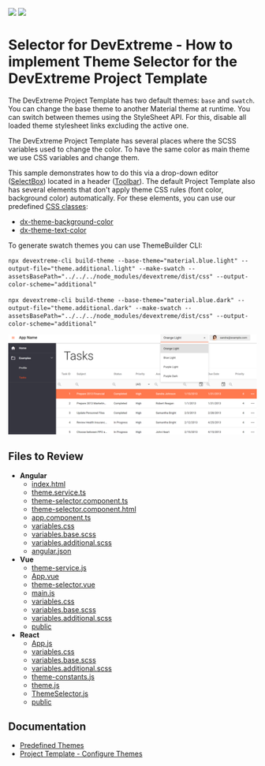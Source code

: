 <!-- default badges list -->
[![](https://img.shields.io/badge/Open_in_DevExpress_Support_Center-FF7200?style=flat-square&logo=DevExpress&logoColor=white)](https://supportcenter.devexpress.com/ticket/details/T1109715)
[![](https://img.shields.io/badge/📖_How_to_use_DevExpress_Examples-e9f6fc?style=flat-square)](https://docs.devexpress.com/GeneralInformation/403183)
<!-- default badges end -->

# Selector for DevExtreme - How to implement Theme Selector for the DevExtreme Project Template

The DevExtreme Project Template has two default themes: `base` and `swatch`. You can change the base theme to another Material theme at runtime. You can switch between themes using the StyleSheet API. For this, disable all loaded theme stylesheet links excluding the active one. 

The DevExtreme Project Template has several places where the SCSS variables used to change the color. To have the same color as main theme we use CSS variables and change them.

This sample demonstrates how to do this via a drop-down editor ([SelectBox](https://js.devexpress.com/Documentation/ApiReference/UI_Components/dxSelectBox/)) located in a header ([Toolbar](https://js.devexpress.com/Documentation/ApiReference/UI_Components/dxToolbar/)). The default Project Template also has several elements that don't apply theme CSS rules (font color, background color) automatically. For these elements, you can use our predefined [CSS classes](https://js.devexpress.com/Documentation/ApiReference/UI_Components/CSS_Classes/):

- [dx-theme-background-color](https://js.devexpress.com/Documentation/ApiReference/UI_Components/CSS_Classes/#dx-theme-background-color)
- [dx-theme-text-color](https://js.devexpress.com/Documentation/ApiReference/UI_Components/CSS_Classes/#dx-theme-text-color)

To generate swatch themes you can use ThemeBuilder CLI:

```
npx devextreme-cli build-theme --base-theme="material.blue.light" --output-file="theme.additional.light" --make-swatch --assetsBasePath="../../../node_modules/devextreme/dist/css" --output-color-scheme="additional"

npx devextreme-cli build-theme --base-theme="material.blue.dark" --output-file="theme.additional.dark" --make-swatch --assetsBasePath="../../../node_modules/devextreme/dist/css" --output-color-scheme="additional"
```

<div align="center"><img alt="Selector for DevExtreme - How to implement Theme Selector for the DevExtreme Project Template" src="theme-selector-for-template.png" /></div>

## Files to Review

- **Angular**
    - [index.html](angular/src/index.html)
    - [theme.service.ts](angular/src/app/shared/services/theme.service.ts)
    - [theme-selector.component.ts](angular/src/app/shared/components/theme-selector/theme-selector.component.ts)
    - [theme-selector.component.html](angular/src/app/shared/components/theme-selector/theme-selector.component.html)
    - [app.component.ts](angular/src/app/app.component.ts)
    - [variables.css](angular/src/themes/generated/variables.css)
    - [variables.base.scss](angular/src/themes/generated/variables.base.scss)
    - [variables.additional.scss](angular/src/themes/generated/variables.additional.scss)
    - [angular.json](angular/angular.json)
 - **Vue**
    - [theme-service.js](vue/src/services/theme-service.js)
    - [App.vue](vue/src/App.vue)
    - [theme-selector.vue](vue/src/components/theme-selector.vue)
    - [main.js](vue/src/main.js)
    - [variables.css](vue/src/themes/generated/variables.css)
    - [variables.base.scss](vue/src/themes/generated/variables.base.scss)
    - [variables.additional.scss](vue/src/themes/generated/variables.additional.scss)
    - [public](vue/public)
 - **React**
    - [App.js](react/src/App.js)
    - [variables.css](react/src/themes/generated/variables.css)
    - [variables.base.scss](react/src/themes/generated/variables.base.scss)
    - [variables.additional.scss](react/src/themes/generated/variables.additional.scss)
    - [theme-constants.js](react/src/utils/theme-constants.js)
    - [theme.js](react/src/contexts/theme.js)
    - [ThemeSelector.js](react/src/components/theme-selector/ThemeSelector.js)
    - [public](react/public/)

## Documentation

- [Predefined Themes](https://js.devexpress.com/Documentation/Guide/Themes_and_Styles/Predefined_Themes/)
- [Project Template - Configure Themes](https://js.devexpress.com/Documentation/Guide/Angular_Components/Application_Template/#Configure_Themes)
